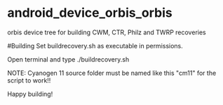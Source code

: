 # android_device_orbis_orbis

orbis device tree for building CWM, CTR, Philz and TWRP recoveries

#Building 
Set buildrecovery.sh as executable in permissions.

Open terminal and type ./buildrecovery.sh 

NOTE: Cyanogen 11 source folder must be named like this "cm11" for the script to work!!

Happy building!

